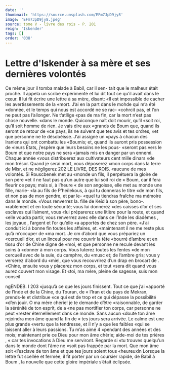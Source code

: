 ```yaml
---
date: ''
thumbnail: 'https://source.unsplash.com/EFm7JpD9jy8'
image: 'EFm7JpD9jy8.jpeg'
source: tome V - livre des rois - P. 201
reign: 'Iskender'
tags: []
order: '038'
---
```


# Lettre d'Iskender à sa mère et ses dernières volontés

Ce même jour il tomba malade à Babil, car il sen- tait que le malheur était proche. Il appela un scribe expérimenté et lui dit tout ce qu’il avait dans le
cœur. Il lui fit écrire une lettre à sa mère, disant:
«Il est impossible de cacher les avertissements de la «mort. J’ai en la part dans le mohde qui m’a été
«donnée, et le temps qui nous est accordé ne se rac- «cohrcit pas, et l’on ne peut pas l’allonger. Ne t’atllige
«pas de ma fin, car la mort n’est pas chose nouvelle. «dans le monde. Quiconque naît doit mourir, qu’il
«soit roi, qu’il soit homme de rien. Je vais dire aux «grands de Boum que, quand ils seront de retour de
«ce pays, ils ne suivent que tes avis et tes ordres, «et que personne ne te désobéisse. J’ai assigné un
«pays à chacun des Iraniens qui ont combattu les
«Boumis; et, quand ils auront pris possession de «leurs États, j’espère que leurs besoins ne les pous-
«seront pas vers le Boum et que notre pays ne sera «jamais mis en danger par un ennemi. Chaque année «vous distribuerez aux cultivateurs cent mille dinars «de mon trésor. Quand je serai mort, vous déposerez «mon corps dans la terre de Misr, et ne négligerez
202 LE LIVRE, DES ROIS.
«aucune de mes volontés. Si Rouscbenek met au
«monde un fils, il perpétuera la gloire de son père
«et il ne faut pas qu’un autre que lui soit roi de
« Boum, car il fera fleurir ce pays; mais si, à l’heure
« de son angoisse, elle met au monde une fille, marie-
«la au fils de P’heïlekous, à qui tu donneras le titre
«de mon fils, et non pas de mon gendre, et par le-
«quel tu tiendras fraîche ma mémoire dans le monde.
«Vous renverrez la. fille de Keîd à son père, bono-.
«rablement et en toute sécurité; vous lui donnerez
«des caisses d’or et ses esclaves qui l’aiment, vous
«lui préparerez une litière pour la route, et quand
«elle voudra partir, vous renverrez avec elle dans ce l’Inde les diadèmes , les joyaux , l’argent et l’or qu’elle
«a apportés de chez son père.
«J’ai conduit ici à bonne fin toutes les affaires, et.
«maintenant il ne me reste plus qu’à m’occuper de «ma mort. Je cm d’abord que vous prépariez un «cercueil d’or, et un linceul pour me couvrir la tête «bourré d’ambre et en tissu d’or de Chine digne de
«moi, et que personne ne recule devant les soins à «donner à mon corps. Vous luterez toutes les fentes «de mon cercueil avec de la suie, du camphre, du «musc et; de l’ambre gris; vous y verserez d’abord du «miel, que vous recouvrirez d’un drap en brocart de
. «Chine, ensuite vous y placerez mon corps, et tout «sera dit quand vous aurez couvert mon visage. Et «toi, ma mère, pleine de sagesse, suis mon conseil

ngENDEB. I 203 «jusqu’à ce que les jours finissent. Tout ce que j’ai
«apporté de l’lnde et de la Chine, du Touran, de
« l’lran et du pays de Mekran, prends-le et distribue «ce qui est de trop et ce qui dépasse la possibilité «d’en jouir. O ma mère chérie! je te demande d’être «raisonnable, de garder la sérénité de ton esprit, de a
«ne pas mortifier ton corps, car personne ne peut «rester éternellement dans ce monde. Sans aucun «doute ton âme rejoindra mon âme quand la fin de
« tes jours sera arrivée. Le calme est une plus grande «vertu que la tendresse, et il n’y a que les faibles «qui se laissent aller à leurs passions. Tu m’as aimé
4 «pendant des années et des mois; maintenant prie ce Dieu pour mon âme chérie; aide-moi de tes prières ,
« car tes invocations à Dieu me serviront. Regarde si «tu trouves quelqu’un dans le monde dont l’âme ne
«soit pas frappée par la mort. Que mon âme soit «l’esclave de ton âme et que tes jours soient tous «heureuxln Lorsque la lettre fut scellée et fermée,
il fit porter par un coursier rapide, de Babil à Boum , la nouvelle que cette gloire impériale s’était éclipsée.
